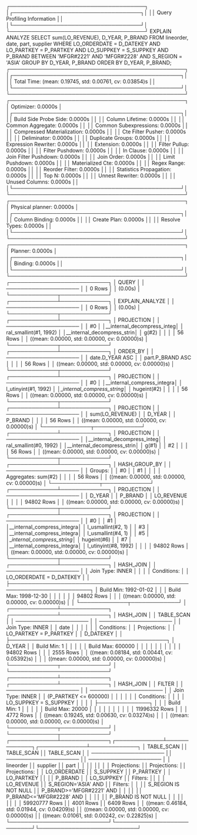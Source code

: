 ┌─────────────────────────────────────┐
│┌───────────────────────────────────┐│
││    Query Profiling Information    ││
│└───────────────────────────────────┘│
└─────────────────────────────────────┘
EXPLAIN ANALYZE  SELECT     sum(LO_REVENUE),     D_YEAR,     P_BRAND FROM     lineorder,     date,     part,     supplier WHERE     LO_ORDERDATE = D_DATEKEY     AND LO_PARTKEY = P_PARTKEY     AND LO_SUPPKEY = S_SUPPKEY     AND P_BRAND BETWEEN     'MFGR#2221' AND 'MFGR#2228'     AND S_REGION = 'ASIA' GROUP BY     D_YEAR,     P_BRAND ORDER BY     D_YEAR,     P_BRAND;
┌────────────────────────────────────────────────┐
│┌──────────────────────────────────────────────┐│
││              Total Time: (mean: 0.19745, std: 0.00761, cv: 0.03854)s              ││
│└──────────────────────────────────────────────┘│
└────────────────────────────────────────────────┘
┌────────────────────────────────────────────────┐
│               Optimizer: 0.0000s               │
│┌──────────────────────────────────────────────┐│
││        Build Side Probe Side: 0.0000s        ││
││           Column Lifetime: 0.0000s           ││
││           Common Aggregate: 0.0000s          ││
││        Common Subexpressions: 0.0000s        ││
││      Compressed Materialization: 0.0000s     ││
││          Cte Filter Pusher: 0.0000s          ││
││             Deliminator: 0.0000s             ││
││           Duplicate Groups: 0.0000s          ││
││         Expression Rewriter: 0.0000s         ││
││              Extension: 0.0000s              ││
││            Filter Pullup: 0.0000s            ││
││           Filter Pushdown: 0.0000s           ││
││              In Clause: 0.0000s              ││
││         Join Filter Pushdown: 0.0000s        ││
││              Join Order: 0.0000s             ││
││            Limit Pushdown: 0.0000s           ││
││           Materialized Cte: 0.0000s          ││
││             Regex Range: 0.0000s             ││
││            Reorder Filter: 0.0000s           ││
││        Statistics Propagation: 0.0000s       ││
││                Top N: 0.0000s                ││
││           Unnest Rewriter: 0.0000s           ││
││            Unused Columns: 0.0000s           ││
│└──────────────────────────────────────────────┘│
└────────────────────────────────────────────────┘
┌────────────────────────────────────────────────┐
│            Physical planner: 0.0000s           │
│┌──────────────────────────────────────────────┐│
││            Column Binding: 0.0000s           ││
││             Create Plan: 0.0000s             ││
││            Resolve Types: 0.0000s            ││
│└──────────────────────────────────────────────┘│
└────────────────────────────────────────────────┘
┌────────────────────────────────────────────────┐
│                Planner: 0.0000s                │
│┌──────────────────────────────────────────────┐│
││               Binding: 0.0000s               ││
│└──────────────────────────────────────────────┘│
└────────────────────────────────────────────────┘
┌───────────────────────────┐
│           QUERY           │
│    ────────────────────   │
│           0 Rows          │
│          (0.00s)          │
└─────────────┬─────────────┘
┌─────────────┴─────────────┐
│      EXPLAIN_ANALYZE      │
│    ────────────────────   │
│           0 Rows          │
│          (0.00s)          │
└─────────────┬─────────────┘
┌─────────────┴─────────────┐
│         PROJECTION        │
│    ────────────────────   │
│             #0            │
│__internal_decompress_integ│
│   ral_smallint(#1, 1992)  │
│__internal_decompress_strin│
│           g(#2)           │
│                           │
│          56 Rows          │
│          ((mean: 0.00000, std: 0.00000, cv: 0.00000)s)          │
└─────────────┬─────────────┘
┌─────────────┴─────────────┐
│          ORDER_BY         │
│    ────────────────────   │
│      date.D_YEAR ASC      │
│      part.P_BRAND ASC     │
│                           │
│          56 Rows          │
│          ((mean: 0.00000, std: 0.00000, cv: 0.00000)s)          │
└─────────────┬─────────────┘
┌─────────────┴─────────────┐
│         PROJECTION        │
│    ────────────────────   │
│             #0            │
│__internal_compress_integra│
│    l_utinyint(#1, 1992)   │
│__internal_compress_string_│
│        hugeint(#2)        │
│                           │
│          56 Rows          │
│          ((mean: 0.00000, std: 0.00000, cv: 0.00000)s)          │
└─────────────┬─────────────┘
┌─────────────┴─────────────┐
│         PROJECTION        │
│    ────────────────────   │
│      sum(LO_REVENUE)      │
│           D_YEAR          │
│          P_BRAND          │
│                           │
│          56 Rows          │
│          ((mean: 0.00000, std: 0.00000, cv: 0.00000)s)          │
└─────────────┬─────────────┘
┌─────────────┴─────────────┐
│         PROJECTION        │
│    ────────────────────   │
│__internal_decompress_integ│
│   ral_smallint(#0, 1992)  │
│__internal_decompress_strin│
│           g(#1)           │
│             #2            │
│                           │
│          56 Rows          │
│          ((mean: 0.00000, std: 0.00000, cv: 0.00000)s)          │
└─────────────┬─────────────┘
┌─────────────┴─────────────┐
│       HASH_GROUP_BY       │
│    ────────────────────   │
│          Groups:          │
│             #0            │
│             #1            │
│                           │
│    Aggregates: sum(#2)    │
│                           │
│          56 Rows          │
│          ((mean: 0.00000, std: 0.00000, cv: 0.00000)s)          │
└─────────────┬─────────────┘
┌─────────────┴─────────────┐
│         PROJECTION        │
│    ────────────────────   │
│           D_YEAR          │
│          P_BRAND          │
│         LO_REVENUE        │
│                           │
│         94802 Rows        │
│          ((mean: 0.00000, std: 0.00000, cv: 0.00000)s)          │
└─────────────┬─────────────┘
┌─────────────┴─────────────┐
│         PROJECTION        │
│    ────────────────────   │
│             #0            │
│             #1            │
│__internal_compress_integra│
│     l_usmallint(#2, 1)    │
│             #3            │
│__internal_compress_integra│
│     l_usmallint(#4, 1)    │
│             #5            │
│__internal_compress_string_│
│        hugeint(#6)        │
│             #7            │
│__internal_compress_integra│
│    l_utinyint(#8, 1992)   │
│                           │
│         94802 Rows        │
│          ((mean: 0.00000, std: 0.00000, cv: 0.00000)s)          │
└─────────────┬─────────────┘
┌─────────────┴─────────────┐
│         HASH_JOIN         │
│    ────────────────────   │
│      Join Type: INNER     │
│                           │
│        Conditions:        │
│  LO_ORDERDATE = D_DATEKEY │
│                           ├────────────────────────────────────────────────────────────────────────┐
│   Build Min: 1992-01-02   │                                                                        │
│   Build Max: 1998-12-30   │                                                                        │
│                           │                                                                        │
│         94802 Rows        │                                                                        │
│          ((mean: 0.00000, std: 0.00000, cv: 0.00000)s)          │                                                                        │
└─────────────┬─────────────┘                                                                        │
┌─────────────┴─────────────┐                                                          ┌─────────────┴─────────────┐
│         HASH_JOIN         │                                                          │         TABLE_SCAN        │
│    ────────────────────   │                                                          │    ────────────────────   │
│      Join Type: INNER     │                                                          │            date           │
│                           │                                                          │                           │
│        Conditions:        │                                                          │        Projections:       │
│   LO_PARTKEY = P_PARTKEY  │                                                          │         D_DATEKEY         │
│                           ├───────────────────────────────────────────┐              │           D_YEAR          │
│        Build Min: 1       │                                           │              │                           │
│     Build Max: 600000     │                                           │              │                           │
│                           │                                           │              │                           │
│         94802 Rows        │                                           │              │         2555 Rows         │
│          ((mean: 0.08184, std: 0.00441, cv: 0.05392)s)          │                                           │              │          ((mean: 0.00000, std: 0.00000, cv: 0.00000)s)          │
└─────────────┬─────────────┘                                           │              └───────────────────────────┘
┌─────────────┴─────────────┐                             ┌─────────────┴─────────────┐
│         HASH_JOIN         │                             │           FILTER          │
│    ────────────────────   │                             │    ────────────────────   │
│      Join Type: INNER     │                             │   (P_PARTKEY <= 600000)   │
│                           │                             │                           │
│        Conditions:        │                             │                           │
│   LO_SUPPKEY = S_SUPPKEY  │                             │                           │
│                           ├──────────────┐              │                           │
│        Build Min: 1       │              │              │                           │
│      Build Max: 20000     │              │              │                           │
│                           │              │              │                           │
│       11996332 Rows       │              │              │         4772 Rows         │
│          ((mean: 0.19245, std: 0.00630, cv: 0.03274)s)          │              │              │          ((mean: 0.00000, std: 0.00000, cv: 0.00000)s)          │
└─────────────┬─────────────┘              │              └─────────────┬─────────────┘
┌─────────────┴─────────────┐┌─────────────┴─────────────┐┌─────────────┴─────────────┐
│         TABLE_SCAN        ││         TABLE_SCAN        ││         TABLE_SCAN        │
│    ────────────────────   ││    ────────────────────   ││    ────────────────────   │
│         lineorder         ││          supplier         ││            part           │
│                           ││                           ││                           │
│        Projections:       ││        Projections:       ││        Projections:       │
│        LO_ORDERDATE       ││         S_SUPPKEY         ││         P_PARTKEY         │
│         LO_PARTKEY        ││                           ││          P_BRAND          │
│         LO_SUPPKEY        ││          Filters:         ││                           │
│         LO_REVENUE        ││    S_REGION='ASIA' AND    ││          Filters:         │
│                           ││    S_REGION IS NOT NULL   ││  P_BRAND>='MFGR#2221' AND │
│                           ││                           ││  P_BRAND<='MFGR#2228' AND │
│                           ││                           ││     P_BRAND IS NOT NULL   │
│                           ││                           ││                           │
│       59920777 Rows       ││         4001 Rows         ││         6409 Rows         │
│          ((mean: 0.46184, std: 0.01944, cv: 0.04209)s)          ││          ((mean: 0.00000, std: 0.00000, cv: 0.00000)s)          ││          ((mean: 0.01061, std: 0.00242, cv: 0.22825)s)          │
└───────────────────────────┘└───────────────────────────┘└───────────────────────────┘
